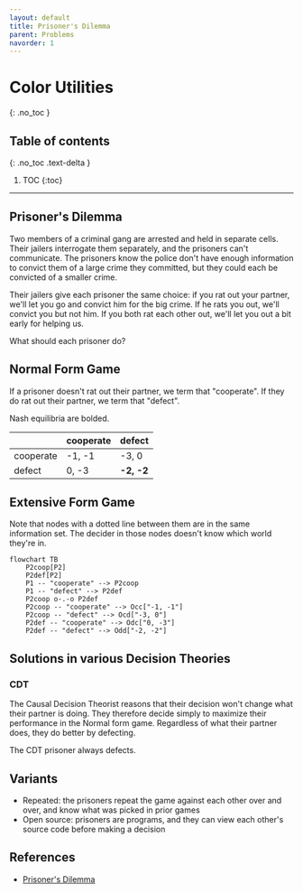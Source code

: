 ```yaml
---
layout: default
title: Prisoner's Dilemma
parent: Problems
navorder: 1
---
```


# Color Utilities
{: .no_toc }

## Table of contents
{: .no_toc .text-delta }

1. TOC
{:toc}

---

## Prisoner's Dilemma

Two members of a criminal gang are arrested and held in separate cells. Their jailers interrogate them separately, and the prisoners can't communicate. The prisoners know the police don't have enough information to convict them of a large crime they committed, but they could each be convicted of a smaller crime.

Their jailers give each prisoner the same choice: if you rat out your partner, we'll let you go and convict him for the big crime. If he rats you out, we'll convict you but not him. If you both rat each other out, we'll let you out a bit early for helping us.

What should each prisoner do?

## Normal Form Game

If a prisoner doesn't rat out their partner, we term that "cooperate". If they do rat out their partner, we term that "defect".

Nash equilibria are bolded.

| | cooperate | defect |
|---|---|---|
| cooperate | -1, -1 | -3, 0 |
| defect  | 0, -3 | **-2, -2** |

## Extensive Form Game

Note that nodes with a dotted line between them are in the same information set. The decider in those nodes doesn't know which world they're in.

```mermaid
flowchart TB
	P2coop[P2]
	P2def[P2]
	P1 -- "cooperate" --> P2coop
	P1 -- "defect" --> P2def
	P2coop o-.-o P2def
	P2coop -- "cooperate" --> Occ["-1, -1"]
	P2coop -- "defect" --> Ocd["-3, 0"]
	P2def -- "cooperate" --> Odc["0, -3"]
	P2def -- "defect" --> Odd["-2, -2"]
```

## Solutions in various Decision Theories

### CDT

The Causal Decision Theorist reasons that their decision won't change what their partner is doing. They therefore decide simply to maximize their performance in the Normal form game. Regardless of what their partner does, they do better by defecting.

The CDT prisoner always defects.

## Variants

* Repeated: the prisoners repeat the game against each other over and over, and know what was picked in prior games
* Open source: prisoners are programs, and they can view each other's source code before making a decision

## References

* [Prisoner's Dilemma](https://en.wikipedia.org/wiki/Prisoner's_dilemma)